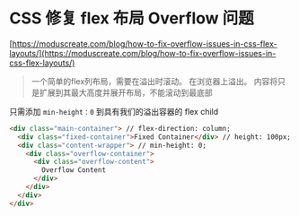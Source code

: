 # CSS 修复 flex 布局 Overflow 问题

[https://moduscreate.com/blog/how-to-fix-overflow-issues-in-css-flex-layouts/](https://moduscreate.com/blog/how-to-fix-overflow-issues-in-css-flex-layouts/)

> 一个简单的flex列布局，需要在溢出时滚动。 在浏览器上溢出。 内容将只是扩展到其最大高度并展开布局，不能滚动到最底部

只需添加 `min-height：0` 到具有我们的溢出容器的 flex child

```html
<div class="main-container"> // flex-direction: column;
  <div class="fixed-container">Fixed Container</div> // height: 100px;
  <div class="content-wrapper"> // min-height: 0;
    <div class="overflow-container">
      <div class="overflow-content">
        Overflow Content
      </div>
    </div>
  </div>
</div>
```
